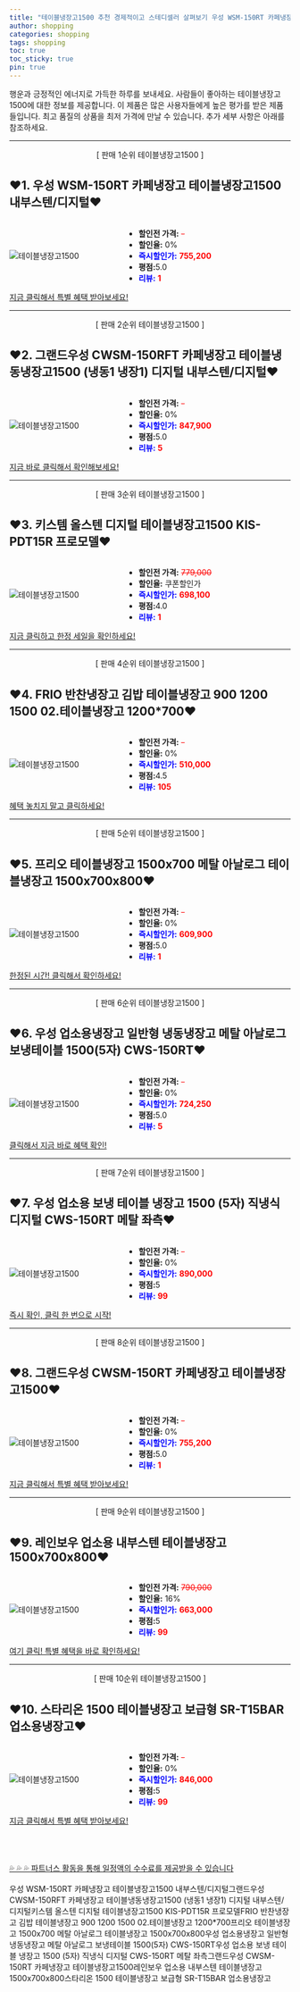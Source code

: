 ```yaml
---
title: "테이블냉장고1500 추천 경제적이고 스테디셀러 살펴보기 우성 WSM-150RT 카페냉장고 테이블냉장고1500 내부스텐/디지털"
author: shopping
categories: shopping
tags: shopping
toc: true
toc_sticky: true
pin: true
---
```

행운과 긍정적인 에너지로 가득한 하루를 보내세요. 사람들이 좋아하는 테이블냉장고1500에 대한 정보를 제공합니다. 이 제품은 많은 사용자들에게 높은 평가를 받은 제품들입니다. 최고 품질의 상품을 최저 가격에 만날 수 있습니다. 추가 세부 사항은 아래를 참조하세요.

---
<p class="toplist" style="margin: 0 auto; display: block; width: fit-content;">[ 판매 1순위 테이블냉장고1500 ]</p>

<h2><strong>❤️1. 우성 WSM-150RT 카페냉장고 테이블냉장고1500 내부스텐/디지털❤️</strong></h2>

<div style="display: flex; align-items: center;">
    <div style="flex: 0.4;">
        <img src="https://thumbnail8.coupangcdn.com/thumbnails/remote/230x230ex/image/vendor_inventory/3b90/9d00514cd18fedb7952b3596f39c4a1ceb5d61c3b6ebf0b482641ac83eeb.jpg" alt="테이블냉장고1500" style="max-width: 100%;">
    </div>
    <div style="flex: 0.6; margin-left: 10px;">
        <ul>
            <li><strong>할인전 가격:</strong> <del style="color: red;">-</del></li>
            <li><strong>할인율:</strong> 0%</li>
            <li><span style='color:blue'><strong>즉시할인가:</strong></span> <span style='color:red'><strong>755,200</strong></span></li>
            <li><strong>평점:</strong>5.0</li>
            <li><span style='color:blue'><strong>리뷰:</strong></span> <span style='color:red'><strong>1</strong></span></li>
        </ul>
    </div>
</div>
<div class="center">
    <a href="https://William4Davisa.github.io?lptag=AF9450613&subid=githubio&pageKey=230705143&traceid=V0-153&itemId=731696289&vendorItemId=4849830790" class="myButton">
        지금 클릭해서 특별 혜택 받아보세요!
    </a>
</div>


---
<p class="toplist" style="margin: 0 auto; display: block; width: fit-content;">[ 판매 2순위 테이블냉장고1500 ]</p>

<h2><strong>❤️2. 그랜드우성 CWSM-150RFT 카페냉장고 테이블냉동냉장고1500 (냉동1 냉장1) 디지털 내부스텐/디지털❤️</strong></h2>

<div style="display: flex; align-items: center;">
    <div style="flex: 0.4;">
        <img src="https://thumbnail10.coupangcdn.com/thumbnails/remote/230x230ex/image/vendor_inventory/319b/bdd7d33a4512033a8104663989cf4246fdd8880bc40f134233bffdb95309.jpg" alt="테이블냉장고1500" style="max-width: 100%;">
    </div>
    <div style="flex: 0.6; margin-left: 10px;">
        <ul>
            <li><strong>할인전 가격:</strong> <del style="color: red;">-</del></li>
            <li><strong>할인율:</strong> 0%</li>
            <li><span style='color:blue'><strong>즉시할인가:</strong></span> <span style='color:red'><strong>847,900</strong></span></li>
            <li><strong>평점:</strong>5.0</li>
            <li><span style='color:blue'><strong>리뷰:</strong></span> <span style='color:red'><strong>5</strong></span></li>
        </ul>
    </div>
</div>
<div class="center">
    <a href="https://William4Davisa.github.io?lptag=AF9450613&subid=githubio&pageKey=1707253764&traceid=V0-153&itemId=2905547961&vendorItemId=70894414462" class="myButton">
        지금 바로 클릭해서 확인해보세요!
    </a>
</div>


---
<p class="toplist" style="margin: 0 auto; display: block; width: fit-content;">[ 판매 3순위 테이블냉장고1500 ]</p>

<h2><strong>❤️3. 키스템 올스텐 디지털 테이블냉장고1500 KIS-PDT15R 프로모델❤️</strong></h2>

<div style="display: flex; align-items: center;">
    <div style="flex: 0.4;">
        <img src="https://thumbnail6.coupangcdn.com/thumbnails/remote/230x230ex/image/vendor_inventory/6e58/4a28c007fe8b115037d65113dcecff48fabf12632503efff34c25c5c0183.jpg" alt="테이블냉장고1500" style="max-width: 100%;">
    </div>
    <div style="flex: 0.6; margin-left: 10px;">
        <ul>
            <li><strong>할인전 가격:</strong> <del style="color: red;">779,000</del></li>
            <li><strong>할인율:</strong> 쿠폰할인가</li>
            <li><span style='color:blue'><strong>즉시할인가:</strong></span> <span style='color:red'><strong>698,100</strong></span></li>
            <li><strong>평점:</strong>4.0</li>
            <li><span style='color:blue'><strong>리뷰:</strong></span> <span style='color:red'><strong>1</strong></span></li>
        </ul>
    </div>
</div>
<div class="center">
    <a href="https://William4Davisa.github.io?lptag=AF9450613&subid=githubio&pageKey=6981091648&traceid=V0-153&itemId=17053233682&vendorItemId=84016057049" class="myButton">
        지금 클릭하고 한정 세일을 확인하세요!
    </a>
</div>


---
<p class="toplist" style="margin: 0 auto; display: block; width: fit-content;">[ 판매 4순위 테이블냉장고1500 ]</p>

<h2><strong>❤️4. FRIO 반찬냉장고 김밥 테이블냉장고 900 1200 1500 02.테이블냉장고 1200*700❤️</strong></h2>

<div style="display: flex; align-items: center;">
    <div style="flex: 0.4;">
        <img src="https://thumbnail6.coupangcdn.com/thumbnails/remote/230x230ex/image/vendor_inventory/e82c/94c790e80a0ee56fef7c7d93ca2011a4253b4140be3eeacb7f7dadb0e922.png" alt="테이블냉장고1500" style="max-width: 100%;">
    </div>
    <div style="flex: 0.6; margin-left: 10px;">
        <ul>
            <li><strong>할인전 가격:</strong> <del style="color: red;">-</del></li>
            <li><strong>할인율:</strong> 0%</li>
            <li><span style='color:blue'><strong>즉시할인가:</strong></span> <span style='color:red'><strong>510,000</strong></span></li>
            <li><strong>평점:</strong>4.5</li>
            <li><span style='color:blue'><strong>리뷰:</strong></span> <span style='color:red'><strong>105</strong></span></li>
        </ul>
    </div>
</div>
<div class="center">
    <a href="https://William4Davisa.github.io?lptag=AF9450613&subid=githubio&pageKey=9385828&traceid=V0-153&itemId=41174095&vendorItemId=78518678249" class="myButton">
        혜택 놓치지 말고 클릭하세요!
    </a>
</div>


---
<p class="toplist" style="margin: 0 auto; display: block; width: fit-content;">[ 판매 5순위 테이블냉장고1500 ]</p>

<h2><strong>❤️5. 프리오 테이블냉장고 1500x700 메탈 아날로그 테이블냉장고 1500x700x800❤️</strong></h2>

<div style="display: flex; align-items: center;">
    <div style="flex: 0.4;">
        <img src="https://thumbnail9.coupangcdn.com/thumbnails/remote/230x230ex/image/vendor_inventory/c91b/8d3f84e5aa063146cee3233f5afd93e568f80e618b2f39e15a66396e49e6.png" alt="테이블냉장고1500" style="max-width: 100%;">
    </div>
    <div style="flex: 0.6; margin-left: 10px;">
        <ul>
            <li><strong>할인전 가격:</strong> <del style="color: red;">-</del></li>
            <li><strong>할인율:</strong> 0%</li>
            <li><span style='color:blue'><strong>즉시할인가:</strong></span> <span style='color:red'><strong>609,900</strong></span></li>
            <li><strong>평점:</strong>5.0</li>
            <li><span style='color:blue'><strong>리뷰:</strong></span> <span style='color:red'><strong>1</strong></span></li>
        </ul>
    </div>
</div>
<div class="center">
    <a href="https://William4Davisa.github.io?lptag=AF9450613&subid=githubio&pageKey=7221586037&traceid=V0-153&itemId=18302130338&vendorItemId=85145721103" class="myButton">
        한정된 시간! 클릭해서 확인하세요!
    </a>
</div>


---
<p class="toplist" style="margin: 0 auto; display: block; width: fit-content;">[ 판매 6순위 테이블냉장고1500 ]</p>

<h2><strong>❤️6. 우성 업소용냉장고 일반형 냉동냉장고 메탈 아날로그 보냉테이블 1500(5자) CWS-150RT❤️</strong></h2>

<div style="display: flex; align-items: center;">
    <div style="flex: 0.4;">
        <img src="https://thumbnail7.coupangcdn.com/thumbnails/remote/230x230ex/image/vendor_inventory/bb55/8840b5b49153f39f4d2a733c6c06a0c34cca92520f5b5ded4285465376ec.png" alt="테이블냉장고1500" style="max-width: 100%;">
    </div>
    <div style="flex: 0.6; margin-left: 10px;">
        <ul>
            <li><strong>할인전 가격:</strong> <del style="color: red;">-</del></li>
            <li><strong>할인율:</strong> 0%</li>
            <li><span style='color:blue'><strong>즉시할인가:</strong></span> <span style='color:red'><strong>724,250</strong></span></li>
            <li><strong>평점:</strong>5.0</li>
            <li><span style='color:blue'><strong>리뷰:</strong></span> <span style='color:red'><strong>5</strong></span></li>
        </ul>
    </div>
</div>
<div class="center">
    <a href="https://William4Davisa.github.io?lptag=AF9450613&subid=githubio&pageKey=103676402&traceid=V0-153&itemId=314791266&vendorItemId=70401735450" class="myButton">
        클릭해서 지금 바로 혜택 확인!
    </a>
</div>


---
<p class="toplist" style="margin: 0 auto; display: block; width: fit-content;">[ 판매 7순위 테이블냉장고1500 ]</p>

<h2><strong>❤️7. 우성 업소용 보냉 테이블 냉장고 1500 (5자) 직냉식 디지털 CWS-150RT 메탈 좌측❤️</strong></h2>

<div style="display: flex; align-items: center;">
    <div style="flex: 0.4;">
        <img src="https://thumbnail9.coupangcdn.com/thumbnails/remote/230x230ex/image/vendor_inventory/5ebc/0146e529a0bc02bb192ae193ff96db9b1a2779f70a6d61a6424376a8ce70.png" alt="테이블냉장고1500" style="max-width: 100%;">
    </div>
    <div style="flex: 0.6; margin-left: 10px;">
        <ul>
            <li><strong>할인전 가격:</strong> <del style="color: red;">-</del></li>
            <li><strong>할인율:</strong> 0%</li>
            <li><span style='color:blue'><strong>즉시할인가:</strong></span> <span style='color:red'><strong>890,000</strong></span></li>
            <li><strong>평점:</strong>5</li>
            <li><span style='color:blue'><strong>리뷰:</strong></span> <span style='color:red'><strong>99</strong></span></li>
        </ul>
    </div>
</div>
<div class="center">
    <a href="https://William4Davisa.github.io?lptag=AF9450613&subid=githubio&pageKey=8161233859&traceid=V0-153&itemId=23268343570&vendorItemId=90300698885" class="myButton">
        즉시 확인, 클릭 한 번으로 시작!
    </a>
</div>


---
<p class="toplist" style="margin: 0 auto; display: block; width: fit-content;">[ 판매 8순위 테이블냉장고1500 ]</p>

<h2><strong>❤️8. 그랜드우성 CWSM-150RT 카페냉장고 테이블냉장고1500❤️</strong></h2>

<div style="display: flex; align-items: center;">
    <div style="flex: 0.4;">
        <img src="https://thumbnail9.coupangcdn.com/thumbnails/remote/230x230ex/image/vendor_inventory/2a59/9014894d8e94a4c5cb6cbecae1601b66e08a4652933793a7306015a37e61.jpg" alt="테이블냉장고1500" style="max-width: 100%;">
    </div>
    <div style="flex: 0.6; margin-left: 10px;">
        <ul>
            <li><strong>할인전 가격:</strong> <del style="color: red;">-</del></li>
            <li><strong>할인율:</strong> 0%</li>
            <li><span style='color:blue'><strong>즉시할인가:</strong></span> <span style='color:red'><strong>755,200</strong></span></li>
            <li><strong>평점:</strong>5.0</li>
            <li><span style='color:blue'><strong>리뷰:</strong></span> <span style='color:red'><strong>1</strong></span></li>
        </ul>
    </div>
</div>
<div class="center">
    <a href="https://William4Davisa.github.io?lptag=AF9450613&subid=githubio&pageKey=230705143&traceid=V0-153&itemId=421486273&vendorItemId=4036874386" class="myButton">
        지금 클릭해서 특별 혜택 받아보세요!
    </a>
</div>


---
<p class="toplist" style="margin: 0 auto; display: block; width: fit-content;">[ 판매 9순위 테이블냉장고1500 ]</p>

<h2><strong>❤️9. 레인보우 업소용 내부스텐 테이블냉장고 1500x700x800❤️</strong></h2>

<div style="display: flex; align-items: center;">
    <div style="flex: 0.4;">
        <img src="https://thumbnail8.coupangcdn.com/thumbnails/remote/230x230ex/image/vendor_inventory/e6a7/e8b627fa0a1ba77648c6420129e9fcf6d8078c5690750179d3d7eb5e04ac.jpg" alt="테이블냉장고1500" style="max-width: 100%;">
    </div>
    <div style="flex: 0.6; margin-left: 10px;">
        <ul>
            <li><strong>할인전 가격:</strong> <del style="color: red;">790,000</del></li>
            <li><strong>할인율:</strong> 16%</li>
            <li><span style='color:blue'><strong>즉시할인가:</strong></span> <span style='color:red'><strong>663,000</strong></span></li>
            <li><strong>평점:</strong>5</li>
            <li><span style='color:blue'><strong>리뷰:</strong></span> <span style='color:red'><strong>99</strong></span></li>
        </ul>
    </div>
</div>
<div class="center">
    <a href="https://William4Davisa.github.io?lptag=AF9450613&subid=githubio&pageKey=7815125995&traceid=V0-153&itemId=21209423473&vendorItemId=88270597490" class="myButton">
        여기 클릭! 특별 혜택을 바로 확인하세요!
    </a>
</div>


---
<p class="toplist" style="margin: 0 auto; display: block; width: fit-content;">[ 판매 10순위 테이블냉장고1500 ]</p>

<h2><strong>❤️10. 스타리온 1500 테이블냉장고 보급형 SR-T15BAR 업소용냉장고❤️</strong></h2>

<div style="display: flex; align-items: center;">
    <div style="flex: 0.4;">
        <img src="https://thumbnail6.coupangcdn.com/thumbnails/remote/230x230ex/image/vendor_inventory/1c75/666f69a48e4686da6449dd6605af115127488eb3e19ae34c81bbca0b063e.jpeg" alt="테이블냉장고1500" style="max-width: 100%;">
    </div>
    <div style="flex: 0.6; margin-left: 10px;">
        <ul>
            <li><strong>할인전 가격:</strong> <del style="color: red;">-</del></li>
            <li><strong>할인율:</strong> 0%</li>
            <li><span style='color:blue'><strong>즉시할인가:</strong></span> <span style='color:red'><strong>846,000</strong></span></li>
            <li><strong>평점:</strong>5</li>
            <li><span style='color:blue'><strong>리뷰:</strong></span> <span style='color:red'><strong>99</strong></span></li>
        </ul>
    </div>
</div>
<div class="center">
    <a href="https://William4Davisa.github.io?lptag=AF9450613&subid=githubio&pageKey=7055278967&traceid=V0-153&itemId=17478190165&vendorItemId=84645746292" class="myButton">
        지금 클릭해서 특별 혜택 받아보세요!
    </a>
</div>

<br><br><br>[💦 💦 💦 파트너스 활동을 통해 일정액의 수수료를 제공받을 수 있습니다](https://link.coupang.com/a/bcpT2c)<br><br>우성 WSM-150RT 카페냉장고 테이블냉장고1500 내부스텐/디지털그랜드우성 CWSM-150RFT 카페냉장고 테이블냉동냉장고1500 (냉동1 냉장1) 디지털 내부스텐/디지털키스템 올스텐 디지털 테이블냉장고1500 KIS-PDT15R 프로모델FRIO 반찬냉장고 김밥 테이블냉장고 900 1200 1500 02.테이블냉장고 1200*700프리오 테이블냉장고 1500x700 메탈 아날로그 테이블냉장고 1500x700x800우성 업소용냉장고 일반형 냉동냉장고 메탈 아날로그 보냉테이블 1500(5자) CWS-150RT우성 업소용 보냉 테이블 냉장고 1500 (5자) 직냉식 디지털 CWS-150RT 메탈 좌측그랜드우성 CWSM-150RT 카페냉장고 테이블냉장고1500레인보우 업소용 내부스텐 테이블냉장고 1500x700x800스타리온 1500 테이블냉장고 보급형 SR-T15BAR 업소용냉장고
